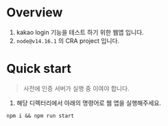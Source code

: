# Overview

1. kakao login 기능을 테스트 하기 위한 웹앱 입니다.
1. `node@v14.16.1` 의 CRA project 입니다.

# Quick start

> 사전에 인증 서버가 실행 중 이여야 합니다.

1. 해당 디렉터리에서 아래의 명령어로 웹 앱을 실행해주세요.

```shell
npm i && npm run start
```
